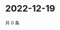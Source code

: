 # 2022-12-19

共 0 条

<!-- BEGIN WEIBO -->
<!-- 最后更新时间 Mon Dec 19 2022 21:19:52 GMT+0800 (China Standard Time) -->

<!-- END WEIBO -->
